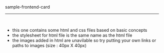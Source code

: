 
sample-frontend-card
<hr>
<br>

 - this one contains some html and css files based on basic concepts
 - the stylesheet for html file is the same name as the html file
 - the images added in html are unavilable so try putting your own links or paths to images (size : 40px X 40px)
